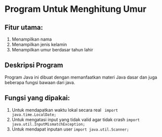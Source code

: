 # Program Untuk Menghitung Umur

## Fitur utama:
1. Menampilkan nama
2. Menampilkan jenis kelamin
3. Menampilkan umur berdasar tahun lahir

## Deskripsi Program
Program Java ini dibuat dengan memanfaatkan materi Java dasar dan juga beberapa fungsi bawaan dari java.

## Fungsi yang dipakai:
1. Untuk mendapatkan waktu lokal secara real
  ` import java.time.LocalDate;`
2. Untuk mengatasi input yang tidak valid agar tidak crash
   `import java.util.InputMismatchException;`
3. Untuk mendapat inputan user
   `import java.util.Scanner;`

